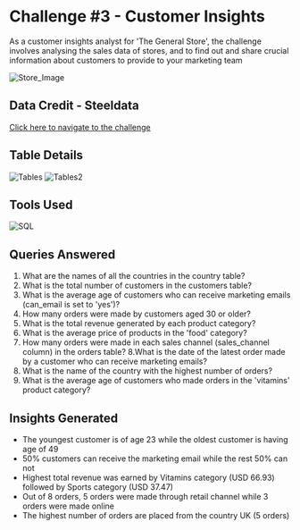 
# Challenge #3 - Customer Insights

As a customer insights analyst for 'The General Store', the challenge involves analysing the sales data of stores, and to 
find out and share crucial information about customers to provide to your marketing team

![Store_Image](https://www.steeldata.org.uk/sql3.jpg)




## Data Credit - Steeldata

[Click here to navigate to the challenge ](https://www.steeldata.org.uk/sql3.html)
## Table Details

![Tables](https://www.steeldata.org.uk/sql3tables1.png)
![Tables2](https://www.steeldata.org.uk/sql3tables2.png)




## Tools Used

![SQL](https://www.bconcepts.pt/wp-content/uploads/2020/11/Microsoft-SQL-Server.png)
## Queries Answered

1. What are the names of all the countries in the country table?
2. What is the total number of customers in the customers table?
3. What is the average age of customers who can receive marketing emails (can_email is set to 'yes')?
4. How many orders were made by customers aged 30 or older?
5. What is the total revenue generated by each product category?
6. What is the average price of products in the 'food' category?
7. How many orders were made in each sales channel (sales_channel column) in the orders table?
8.What is the date of the latest order made by a customer who can receive marketing emails?
9. What is the name of the country with the highest number of orders?
10. What is the average age of customers who made orders in the 'vitamins' product category?
## Insights Generated

- The youngest customer is of age 23 while the oldest customer is having age of 49
- 50% customers can receive the marketing email while the rest 50% can not
- Highest total revenue was earned by Vitamins category (USD 66.93) followed by Sports category (USD 37.47)
- Out of 8 orders, 5 orders were made through retail channel while 3 orders were made online
- The highest number of orders are placed from the country UK (5 orders)
